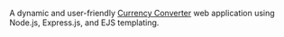 A dynamic and user-friendly [Currency Converter](https://my-currency-converter.cyclic.app/) web application using Node.js, Express.js, and EJS templating. 

